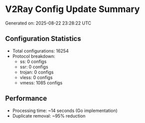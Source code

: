 # V2Ray Config Update Summary
Generated on: 2025-08-22 23:28:22 UTC

## Configuration Statistics
- Total configurations: 16254
- Protocol breakdown:
  - ss: 0 configs
  - ssr: 0 configs
  - trojan: 0 configs
  - vless: 0 configs
  - vmess: 1085 configs

## Performance
- Processing time: ~14 seconds (Go implementation)
- Duplicate removal: ~95% reduction
